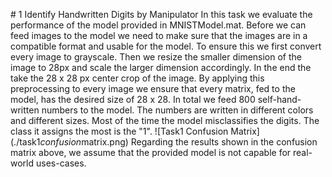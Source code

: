 #   1   I d e n t i f y   H a n d w r i t t e n   D i g i t s   b y   M a n i p u l a t o r  
  
 I n   t h i s   t a s k   w e   e v a l u a t e   t h e   p e r f o r m a n c e   o f   t h e   m o d e l   p r o v i d e d   i n   * * M N I S T M o d e l . m a t * * .   B e f o r e   w e   c a n   f e e d   i m a g e s   t o   t h e   m o d e l   w e   n e e d   t o   m a k e   s u r e   t h a t   t h e   i m a g e s   a r e   i n   a   c o m p a t i b l e   f o r m a t   a n d   u s a b l e   f o r   t h e   m o d e l .   T o   e n s u r e   t h i s   w e   f i r s t   c o n v e r t   e v e r y   i m a g e   t o   g r a y s c a l e .   T h e n   w e   r e s i z e   t h e   s m a l l e r   d i m e n s i o n   o f   t h e   i m a g e   t o   2 8 p x   a n d   s c a l e   t h e   l a r g e r   d i m e n s i o n   a c c o r d i n g l y .   I n   t h e   e n d   t h e   t a k e   t h e   2 8   x   2 8   p x   c e n t e r   c r o p   o f   t h e   i m a g e .    
  
 B y   a p p l y i n g   t h i s   p r e p r o c e s s i n g   t o   e v e r y   i m a g e   w e   e n s u r e   t h a t   e v e r y   m a t r i x ,   f e d   t o   t h e   m o d e l ,   h a s   t h e   d e s i r e d   s i z e   o f   2 8   x   2 8 .  
  
 I n   t o t a l   w e   f e e d   8 0 0   s e l f - h a n d - w r i t t e n   n u m b e r s   t o   t h e   m o d e l .   T h e   n u m b e r s   a r e   w r i t t e n   i n   d i f f e r e n t   c o l o r s   a n d   d i f f e r e n t   s i z e s .   M o s t   o f   t h e   t i m e   t h e   m o d e l   m i s c l a s s i f i e s   t h e   d i g i t s .   T h e   c l a s s   i t   a s s i g n s   t h e   m o s t   i s   t h e   " 1 " .  
  
 ! [ T a s k 1   C o n f u s i o n   M a t r i x ] ( . / t a s k 1 _ c o n f u s i o n _ m a t r i x . p n g )  
  
 R e g a r d i n g   t h e   r e s u l t s   s h o w n   i n   t h e   c o n f u s i o n   m a t r i x   a b o v e ,   w e   a s s u m e   t h a t   t h e   p r o v i d e d   m o d e l   i s   n o t   c a p a b l e   f o r   r e a l - w o r l d   u s e s - c a s e s . 